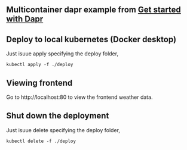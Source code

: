 ## Multicontainer dapr example from [Get started with Dapr](https://docs.microsoft.com/en-us/dotnet/architecture/dapr-for-net-developers/getting-started)

## Deploy to local kubernetes (Docker desktop)
Just isuue apply specifying the deploy folder,
```
kubectl apply -f ./deploy
```
## Viewing frontend
Go to http://localhost:80 to view the frontend weather data.

## Shut down the deployment
Just isuue delete specifying the deploy folder,
```
kubectl delete -f ./deploy
```
